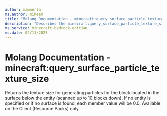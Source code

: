 ```yaml
---
author: mammerla
ms.author: mikeam
title: "Molang Documentation - minecraft:query_surface_particle_texture_size"
description: "Describes the minecraft:query_surface_particle_texture_size molang"
ms.service: minecraft-bedrock-edition
ms.date: 02/11/2025 
---
```


# Molang Documentation - minecraft:query_surface_particle_texture_size

Returns the texture size for generating particles for the block located in the surface below the entity (scanned up to 10 blocks down). If no entity is specified or if no surface is found, each member value will be 0.0. Available on the Client (Resource Packs) only.

